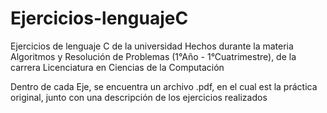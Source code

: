 # Ejercicios-lenguajeC
Ejercicios de lenguaje C de la universidad
Hechos durante la materia Algoritmos y Resolución de Problemas (1°Año - 1°Cuatrimestre), de la carrera Licenciatura en Ciencias de la Computación

Dentro de cada Eje, se encuentra un archivo .pdf, en el cual est la práctica original, junto con una descripción de los ejercicios realizados
